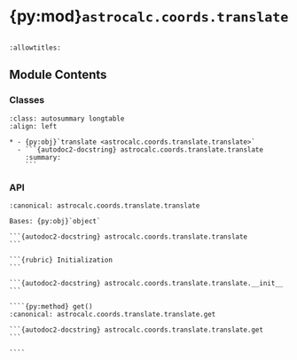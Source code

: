 # {py:mod}`astrocalc.coords.translate`

```{py:module} astrocalc.coords.translate
```

```{autodoc2-docstring} astrocalc.coords.translate
:allowtitles:
```

## Module Contents

### Classes

````{list-table}
:class: autosummary longtable
:align: left

* - {py:obj}`translate <astrocalc.coords.translate.translate>`
  - ```{autodoc2-docstring} astrocalc.coords.translate.translate
    :summary:
    ```
````

### API

`````{py:class} translate(log, ra, dec, northArcsec, eastArcsec, settings=False)
:canonical: astrocalc.coords.translate.translate

Bases: {py:obj}`object`

```{autodoc2-docstring} astrocalc.coords.translate.translate
```

```{rubric} Initialization
```

```{autodoc2-docstring} astrocalc.coords.translate.translate.__init__
```

````{py:method} get()
:canonical: astrocalc.coords.translate.translate.get

```{autodoc2-docstring} astrocalc.coords.translate.translate.get
```

````

`````
